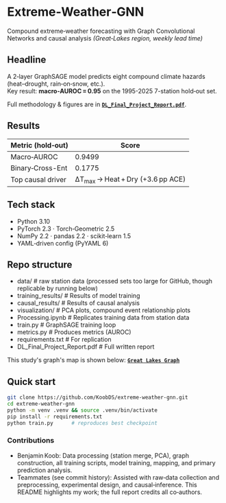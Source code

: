 # Extreme‑Weather‑GNN
Compound extreme‑weather forecasting with Graph Convolutional Networks and causal analysis *(Great‑Lakes region, weekly lead time)*  

## Headline
A 2‑layer GraphSAGE model predicts eight compound climate hazards (heat–drought, rain‑on‑snow, etc.).  
Key result: **macro‑AUROC = 0.95** on the 1995-2025 7-station hold‑out set.

Full methodology & figures are in **[`DL_Final_Project_Report.pdf`](./DL_Final_Project_Report.pdf)**.

## Results
| Metric (hold‑out) | Score |
|-------------------|-------|
| Macro‑AUROC       | 0.9499 |
| Binary‑Cross-Ent  | 0.1775 |
| Top causal driver | ΔT<sub>max</sub> → Heat + Dry (+3.6 pp ACE) |

## Tech stack
- Python 3.10
- PyTorch 2.3 · Torch‑Geometric 2.5
- NumPy 2.2 · pandas 2.2 · scikit‑learn 1.5
- YAML‑driven config (PyYAML 6)

## Repo structure

- data/ # raw station data (processed sets too large for GitHub, though replicable by running below)
- training_results/ # Results of model training
- causal_results/ # Results of causal analysis
- visualization/ # PCA plots, compound event relationship plots
- Processing.ipynb # Replicates training data from station data
- train.py # GraphSAGE training loop
- metrics.py # Produces metrics (AUROC)
- requirements.txt # For replication
- DL_Final_Project_Report.pdf # Full written report

This study's graph's map is shown below: **[`Great Lakes Graph`](./Graph.png)**

## Quick start
```bash
git clone https://github.com/KoobDS/extreme-weather-gnn.git
cd extreme-weather-gnn
python -m venv .venv && source .venv/bin/activate
pip install -r requirements.txt
python train.py      # reproduces best checkpoint
```

### Contributions
- Benjamin Koob: Data processing (station merge, PCA), graph construction, all training scripts, model training, mapping, and primary prediction analysis.
- Teammates (see commit history): Assisted with raw‑data collection and preprocessing, experimental design, and causal‑inference.
This README highlights my work; the full report credits all co‑authors.

